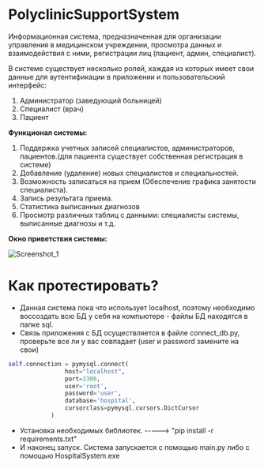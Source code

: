 # PolyclinicSupportSystem
Информационная система, предназначенная для организации управления в медицинском учреждении, просмотра данных и взаимодействия с ними, регистрации лиц (пациент, админ, специалист).

В системе существует несколько ролей, каждая из которых имеет свои данные для аутентификации в приложении и пользовательский интерфейс:
  1.	Администратор (заведующий больницей)
  2.	Специалист (врач)
  3.	Пациент

**Функционал системы:**
  1.	Поддержка учетных записей специалистов, администраторов, пациентов.(для пациента существует собственная регистрация в системе)
  2.	Добавление (удаление) новых специалистов и специальностей.
  3.	Возможность записаться на прием (Обеспечение графика занятости специалиста).
  4.	Запись результата приема. 
  5.  Статистика выписанных диагнозов
  6.  Просмотр различных таблиц с данными: специалисты системы, выписанные диагнозы и т.д.

**Окно приветствия системы:**

![Screenshot_1](https://user-images.githubusercontent.com/85018648/120901337-9b003780-c653-11eb-9303-82de9eb9f049.png)

# Как протестировать?

+ Данная система пока что использует localhost, поэтому необходимо воссоздать всю БД у себя на компьютере - файлы БД находятся в папке sql.
+ Связь приложения с БД осуществляется в файле connect_db.py, проверьте все ли у вас совпадает (user и password замените на свои)
```python
self.connection = pymysql.connect(
                host="localhost",
                port=3306,
                user='root',
                password='user',
                database='hospital',
                cursorclass=pymysql.cursors.DictCursor
            )
```
+ Установка необходимых библиотек. -----> "pip install -r requirements.txt"
+ И наконец запуск. Система запускается с помощью main.py либо с помощью HospitalSystem.exe
